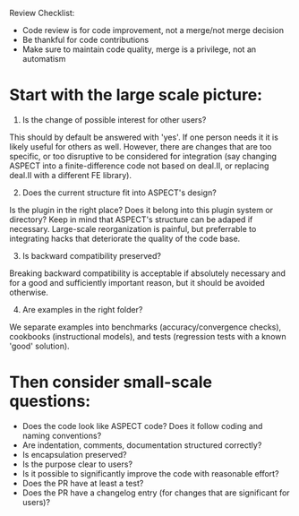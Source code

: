 Review Checklist:

- Code review is for code improvement, not a merge/not merge decision
- Be thankful for code contributions
- Make sure to maintain code quality, merge is a privilege, not an automatism

Start with the large scale picture:
===================================

1. Is the change of possible interest for other users?

This should by default be answered with 'yes'. If one person needs it it is likely useful for others as well. However, there are changes that are too specific, or too disruptive to be considered for integration (say changing ASPECT into a finite-difference code not based on deal.II, or replacing deal.II with a different FE library).

2. Does the current structure fit into ASPECT's design?

Is the plugin in the right place? Does it belong into this plugin system or directory? Keep in mind that ASPECT's structure can be adaped if necessary. Large-scale reorganization is painful, but preferrable to integrating hacks that deteriorate the quality of the code base.

3. Is backward compatibility preserved?

Breaking backward compatibility is acceptable if absolutely necessary and for a good and sufficiently important reason, but it should be avoided otherwise.

4. Are examples in the right folder?

We separate examples into benchmarks (accuracy/convergence checks), cookbooks (instructional models), and tests (regression tests with a known 'good' solution).


Then consider small-scale questions:
====================================

- Does the code look like ASPECT code? Does it follow coding and naming conventions?
- Are indentation, comments, documentation structured correctly?
- Is encapsulation preserved?
- Is the purpose clear to users?
- Is it possible to significantly improve the code with reasonable effort?
- Does the PR have at least a test?
- Does the PR have a changelog entry (for changes that are significant for users)?
